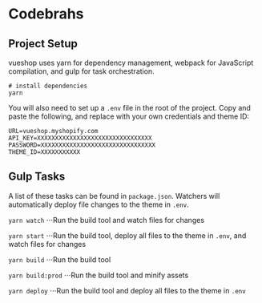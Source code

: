 
# Codebrahs

## Project Setup

vueshop uses yarn for dependency management, webpack for JavaScript compilation, and gulp for task orchestration.

```
# install dependencies
yarn
```

You will also need to set up a `.env` file in the root of the project. Copy and paste the following, and replace with your own credentials and theme ID:

```
URL=vueshop.myshopify.com
API_KEY=XXXXXXXXXXXXXXXXXXXXXXXXXXXXXXXX
PASSWORD=XXXXXXXXXXXXXXXXXXXXXXXXXXXXXXXX
THEME_ID=XXXXXXXXXXX
```

## Gulp Tasks

A list of these tasks can be found in `package.json`. Watchers will automatically deploy file changes to the theme in `.env`.

`yarn watch`
⋅⋅⋅Run the build tool and watch files for changes

`yarn start`
⋅⋅⋅Run the build tool, deploy all files to the theme in `.env`, and watch files for changes

`yarn build`
⋅⋅⋅Run the build tool

`yarn build:prod`
⋅⋅⋅Run the build tool and minify assets

`yarn deploy`
⋅⋅⋅Run the build tool and deploy all files to the theme in `.env`
